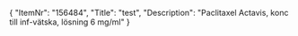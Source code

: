 {
  "ItemNr": "156484",
  "Title": "test",
  "Description": "Paclitaxel Actavis, konc till inf-vätska, lösning 6 mg/ml"
}
